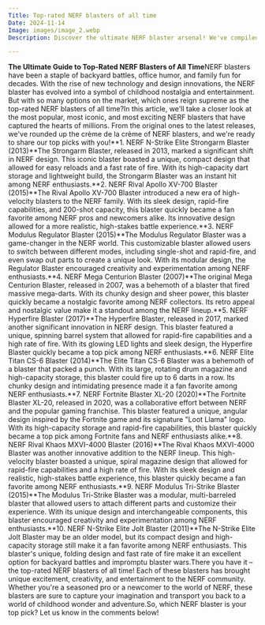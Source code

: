 ```yaml
---
Title: Top-rated NERF blasters of all time
Date: 2024-11-14
Image: images/image_2.webp
Description: Discover the ultimate NERF blaster arsenal! We've compiled a list of the best NERF blasters ever, from iconic classics to cutting-edge innovations.  Find your perfect match for epic battles and hours of fun.  

---
```


**The Ultimate Guide to Top-Rated NERF Blasters of All Time**NERF blasters have been a staple of backyard battles, office humor, and family fun for decades. With the rise of new technology and design innovations, the NERF blaster has evolved into a symbol of childhood nostalgia and entertainment. But with so many options on the market, which ones reign supreme as the top-rated NERF blasters of all time?In this article, we'll take a closer look at the most popular, most iconic, and most exciting NERF blasters that have captured the hearts of millions. From the original ones to the latest releases, we've rounded up the crème de la crème of NERF blasters, and we're ready to share our top picks with you!**1. NERF N-Strike Elite Strongarm Blaster (2013)**The Strongarm Blaster, released in 2013, marked a significant shift in NERF design. This iconic blaster boasted a unique, compact design that allowed for easy reloads and a fast rate of fire. With its high-capacity dart storage and lightweight build, the Strongarm Blaster was an instant hit among NERF enthusiasts.**2. NERF Rival Apollo XV-700 Blaster (2015)**The Rival Apollo XV-700 Blaster introduced a new era of high-velocity blasters to the NERF family. With its sleek design, rapid-fire capabilities, and 200-shot capacity, this blaster quickly became a fan favorite among NERF pros and newcomers alike. Its innovative design allowed for a more realistic, high-stakes battle experience.**3. NERF Modulus Regulator Blaster (2015)**The Modulus Regulator Blaster was a game-changer in the NERF world. This customizable blaster allowed users to switch between different modes, including single-shot and rapid-fire, and even swap out parts to create a unique look. With its modular design, the Regulator Blaster encouraged creativity and experimentation among NERF enthusiasts.**4. NERF Mega Centurion Blaster (2007)**The original Mega Centurion Blaster, released in 2007, was a behemoth of a blaster that fired massive mega-darts. With its chunky design and sheer power, this blaster quickly became a nostalgic favorite among NERF collectors. Its retro appeal and nostalgic value make it a standout among the NERF lineup.**5. NERF Hyperfire Blaster (2017)**The Hyperfire Blaster, released in 2017, marked another significant innovation in NERF design. This blaster featured a unique, spinning barrel system that allowed for rapid-fire capabilities and a high rate of fire. With its glowing LED lights and sleek design, the Hyperfire Blaster quickly became a top pick among NERF enthusiasts.**6. NERF Elite Titan CS-6 Blaster (2014)**The Elite Titan CS-6 Blaster was a behemoth of a blaster that packed a punch. With its large, rotating drum magazine and high-capacity storage, this blaster could fire up to 6 darts in a row. Its chunky design and intimidating presence made it a fan favorite among NERF enthusiasts.**7. NERF Fortnite Blaster XL-20 (2020)**The Fortnite Blaster XL-20, released in 2020, was a collaborative effort between NERF and the popular gaming franchise. This blaster featured a unique, angular design inspired by the Fortnite game and its signature "Loot Llama" logo. With its high-capacity storage and rapid-fire capabilities, this blaster quickly became a top pick among Fortnite fans and NERF enthusiasts alike.**8. NERF Rival Khaos MXVI-4000 Blaster (2016)**The Rival Khaos MXVI-4000 Blaster was another innovative addition to the NERF lineup. This high-velocity blaster boasted a unique, spiral magazine design that allowed for rapid-fire capabilities and a high rate of fire. With its sleek design and realistic, high-stakes battle experience, this blaster quickly became a fan favorite among NERF enthusiasts.**9. NERF Modulus Tri-Strike Blaster (2015)**The Modulus Tri-Strike Blaster was a modular, multi-barreled blaster that allowed users to attach different parts and customize their experience. With its unique design and interchangeable components, this blaster encouraged creativity and experimentation among NERF enthusiasts.**10. NERF N-Strike Elite Jolt Blaster (2011)**The N-Strike Elite Jolt Blaster may be an older model, but its compact design and high-capacity storage still make it a fan favorite among NERF enthusiasts. This blaster's unique, folding design and fast rate of fire make it an excellent option for backyard battles and impromptu blaster wars.There you have it – the top-rated NERF blasters of all time! Each of these blasters has brought unique excitement, creativity, and entertainment to the NERF community. Whether you're a seasoned pro or a newcomer to the world of NERF, these blasters are sure to capture your imagination and transport you back to a world of childhood wonder and adventure.So, which NERF blaster is your top pick? Let us know in the comments below! 

